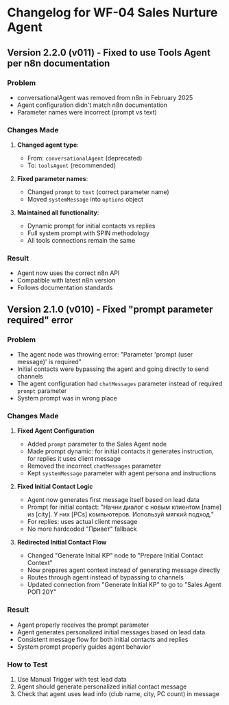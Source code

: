 # Changelog for WF-04 Sales Nurture Agent

## Version 2.2.0 (v011) - Fixed to use Tools Agent per n8n documentation

### Problem
- conversationalAgent was removed from n8n in February 2025
- Agent configuration didn't match n8n documentation
- Parameter names were incorrect (prompt vs text)

### Changes Made
1. **Changed agent type**: 
   - From: `conversationalAgent` (deprecated)
   - To: `toolsAgent` (recommended)

2. **Fixed parameter names**:
   - Changed `prompt` to `text` (correct parameter name)
   - Moved `systemMessage` into `options` object

3. **Maintained all functionality**:
   - Dynamic prompt for initial contacts vs replies
   - Full system prompt with SPIN methodology
   - All tools connections remain the same

### Result
- Agent now uses the correct n8n API
- Compatible with latest n8n version
- Follows documentation standards

## Version 2.1.0 (v010) - Fixed "prompt parameter required" error

### Problem
- The agent node was throwing error: "Parameter 'prompt (user message)' is required"
- Initial contacts were bypassing the agent and going directly to send channels
- The agent configuration had `chatMessages` parameter instead of required `prompt` parameter
- System prompt was in wrong place

### Changes Made

1. **Fixed Agent Configuration**
   - Added `prompt` parameter to the Sales Agent node
   - Made prompt dynamic: for initial contacts it generates instruction, for replies it uses client message
   - Removed the incorrect `chatMessages` parameter
   - Kept `systemMessage` parameter with agent persona and instructions

2. **Fixed Initial Contact Logic**
   - Agent now generates first message itself based on lead data
   - Prompt for initial contact: "Начни диалог с новым клиентом [name] из [city]. У них [PCs] компьютеров. Используй мягкий подход."
   - For replies: uses actual client message
   - No more hardcoded "Привет" fallback

3. **Redirected Initial Contact Flow**
   - Changed "Generate Initial KP" node to "Prepare Initial Contact Context"
   - Now prepares agent context instead of generating message directly
   - Routes through agent instead of bypassing to channels
   - Updated connection from "Generate Initial KP" to go to "Sales Agent РОП 20Y"

### Result
- Agent properly receives the prompt parameter
- Agent generates personalized initial messages based on lead data
- Consistent message flow for both initial contacts and replies
- System prompt properly guides agent behavior

### How to Test
1. Use Manual Trigger with test lead data
2. Agent should generate personalized initial contact message
3. Check that agent uses lead info (club name, city, PC count) in message